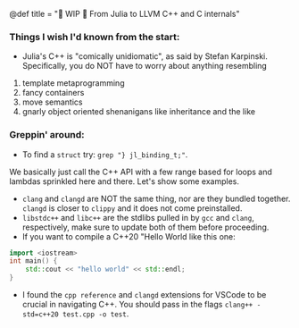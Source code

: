 @def title = "🚧 WIP 🚧 From Julia to LLVM C++ and C internals"

### Things I wish I'd known from the start:
- Julia's C++ is "comically unidiomatic", as said by Stefan Karpinski. Specifically, you do NOT have to worry about anything resembling
1. template metaprogramming
2. fancy containers
3. move semantics
4. gnarly object oriented shenanigans like inheritance and the like

### Greppin' around:
- To find a `struct` try: `grep "} jl_binding_t;"`.

We basically just call the C++ API with a few range based for loops and lambdas sprinkled here and there.
Let's show some examples.
- `clang` and `clangd` are NOT the same thing, nor are they bundled together. `clangd` is closer to `clippy` and it does not come preinstalled.
- `libstdc++` and `libc++` are the stdlibs pulled in by `gcc` and `clang`, respectively, make sure to update both of them before proceeding.
- If you want to compile a C++20 "Hello World like this one:
```cpp
import <iostream>
int main() {
    std::cout << "hello world" << std::endl;
}
```
- I found the `cpp reference` and `clangd` extensions for VSCode to be crucial in navigating C++.
You should pass in the flags `clang++ -std=c++20 test.cpp -o test`.

